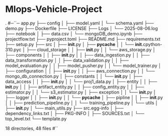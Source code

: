 # Mlops-Vehicle-Project

.
#─``─ app.py
├── config
│   ├── model.yaml
│   └── schema.yaml
├── demo.py
├── Dockerfile
├── LICENSE
├── Logs
│   └── 2025-08-06.log
├── notebook
│   ├── data.csv
│   └── mongoDB_demo.ipynb
├── projectflow.txt
├── pyproject.toml
├── README.md
├── requirements.txt
├── setup.py
├── src
│   ├── __init__.py
│   ├── __pycache__
│   │   └── __init__.cpython-310.pyc
│   ├── cloud_storage
│   │   ├── __init__.py
│   │   └── aws_storage.py
│   ├── components
│   │   ├── __init__.py
│   │   ├── data_ingestion.py
│   │   ├── data_transformation.py
│   │   ├── data_validation.py
│   │   ├── model_evaluation.py
│   │   ├── model_pusher.py
│   │   └── model_trainer.py
│   ├── configuration
│   │   ├── __init__.py
│   │   ├── aws_connection.py
│   │   └── mongo_db_connection.py
│   ├── constants
│   │   └── __init__.py
│   ├── data_access
│   │   ├── __init__.py
│   │   └── proj1_data.py
│   ├── entity
│   │   ├── __init__.py
│   │   ├── artifact_entity.py
│   │   ├── config_entity.py
│   │   ├── estimator.py
│   │   └── s3_estimator.py
│   ├── exception
│   │   └── __init__.py
│   ├── logger
│   │   ├── __init__.py
│   │   └── __pycache__
│   ├── pipline
│   │   ├── __init__.py
│   │   ├── prediction_pipeline.py
│   │   └── training_pipeline.py
│   └── utils
│       ├── __init__.py
│       └── main_utils.py
├── src.egg-info
│   ├── dependency_links.txt
│   ├── PKG-INFO
│   ├── SOURCES.txt
│   └── top_level.txt
└── template.py

18 directories, 48 files #``